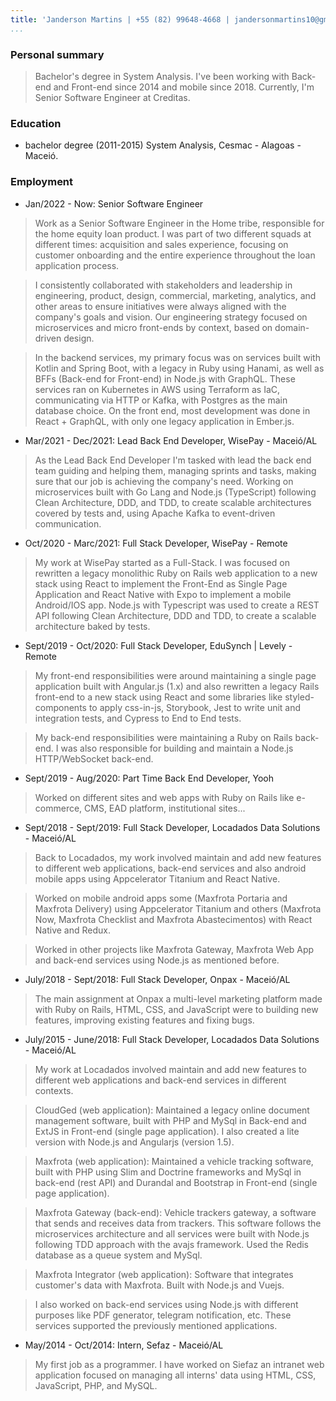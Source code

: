 ```yaml
---
title: 'Janderson Martins | +55 (82) 99648-4668 | jandersonmartins10@gmail.com'
...
```


### Personal summary

> Bachelor's degree in System Analysis. I've been working with Back-end and Front-end since 2014 and mobile since 2018. Currently, I'm Senior Software Engineer at Creditas. 

### Education 

- bachelor degree (2011-2015) System Analysis, Cesmac - Alagoas - Maceió.

### Employment 

- Jan/2022 - Now: Senior Software Engineer

> Work as a Senior Software Engineer in the Home tribe, responsible for the home equity loan product. I was part of two different squads at different times: acquisition and sales experience, focusing on customer onboarding and the entire experience throughout the loan application process.

> I consistently collaborated with stakeholders and leadership in engineering, product, design, commercial, marketing, analytics, and other areas to ensure initiatives were always aligned with the company's goals and vision. Our engineering strategy focused on microservices and micro front-ends by context, based on domain-driven design.

> In the backend services, my primary focus was on services built with Kotlin and Spring Boot, with a legacy in Ruby using Hanami, as well as BFFs (Back-end for Front-end) in Node.js with GraphQL. These services ran on Kubernetes in AWS using Terraform as IaC, communicating via HTTP or Kafka, with Postgres as the main database choice. On the front end, most development was done in React + GraphQL, with only one legacy application in Ember.js.

- Mar/2021 - Dec/2021: Lead Back End Developer, WisePay - Maceió/AL

> As the Lead Back End Developer I'm tasked with lead the back end team guiding and helping them, managing sprints and tasks, making sure that our job is achieving the company's need. Working on microservices built with Go Lang and Node.js (TypeScript) following Clean Architecture, DDD, and TDD, to create scalable architectures covered by tests and, using Apache Kafka to event-driven communication.

- Oct/2020 - Marc/2021: Full Stack Developer, WisePay - Remote

> My work at WisePay started as a Full-Stack. I was focused on rewritten a legacy monolithic Ruby on Rails web application to a new stack using React to implement the Front-End as Single Page Application and React Native with Expo to implement a mobile Android/IOS app. Node.js with Typescript was used to create a REST API following Clean Architecture, DDD and TDD, to create a scalable architecture baked by tests.

- Sept/2019 - Oct/2020: Full Stack Developer, EduSynch | Levely - Remote

> My front-end responsibilities were around maintaining a single page application built with Angular.js (1.x) and also rewritten a legacy Rails front-end to a new stack using React and some libraries like styled-components to apply css-in-js, Storybook, Jest to write unit and integration tests, and Cypress to End to End tests.

> My back-end responsibilities were maintaining a Ruby on Rails back-end. I was also responsible for building and maintain a Node.js HTTP/WebSocket back-end.

- Sept/2019 - Aug/2020: Part Time Back End Developer, Yooh

> Worked on different sites and web apps with Ruby on Rails like e-commerce, CMS, EAD platform, institutional sites...

- Sept/2018 - Sept/2019: Full Stack Developer, Locadados Data Solutions - Maceió/AL

> Back to Locadados, my work involved maintain and add new features to different web applications, back-end services and also android mobile apps using Appcelerator Titanium and React Native.

> Worked on mobile android apps some (Maxfrota Portaria and Maxfrota Delivery) using Appcelerator Titanium and others (Maxfrota Now, Maxfrota Checklist and Maxfrota Abastecimentos) with React Native and Redux.

> Worked in other projects like Maxfrota Gateway, Maxfrota Web App and back-end services using Node.js as mentioned before.

- July/2018 - Sept/2018: Full Stack Developer, Onpax - Maceió/AL

> The main assignment at Onpax a multi-level marketing platform made with Ruby on Rails, HTML, CSS, and JavaScript were to building new features, improving existing features and fixing bugs.

- July/2015 - June/2018: Full Stack Developer, Locadados Data Solutions - Maceió/AL

> My work at Locadados involved maintain and add new features to different web applications and back-end services in different contexts.

> CloudGed (web application): Maintained a legacy online document management software, built with PHP and MySql in Back-end and ExtJS in Front-end (single page application). I also created a lite version with Node.js and Angularjs (version 1.5).

> Maxfrota (web application): Maintained a vehicle tracking software, built with PHP using Slim and Doctrine frameworks and MySql in back-end (rest API) and Durandal and Bootstrap in Front-end (single page application).

> Maxfrota Gateway (back-end): Vehicle trackers gateway, a software that sends and receives data from trackers. This software follows the microservices architecture and all services were built with Node.js following TDD approach with the avajs framework. Used the Redis database as a queue system and MySql.

> Maxfrota Integrator (web application): Software that integrates customer's data with Maxfrota. Built with Node.js and Vuejs.

> I also worked on back-end services using Node.js with different purposes like PDF generator, telegram notification, etc. These services supported the previously mentioned applications.

- May/2014 - Oct/2014: Intern, Sefaz - Maceió/AL

> My first job as a programmer. I have worked on Siefaz an intranet web application focused on managing all interns' data using HTML, CSS, JavaScript, PHP, and MySQL.
